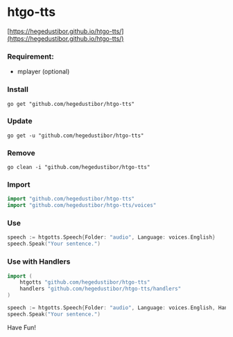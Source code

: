 # htgo-tts
[https://hegedustibor.github.io/htgo-tts/](https://hegedustibor.github.io/htgo-tts/)

### Requirement:
- mplayer (optional)

### Install
```
go get "github.com/hegedustibor/htgo-tts"
```

### Update
```
go get -u "github.com/hegedustibor/htgo-tts"
```

### Remove
```
go clean -i "github.com/hegedustibor/htgo-tts"
```

### Import
```go
import "github.com/hegedustibor/htgo-tts"
import "github.com/hegedustibor/htgo-tts/voices"
```

### Use
```go
speech := htgotts.Speech{Folder: "audio", Language: voices.English}
speech.Speak("Your sentence.")
```

### Use with Handlers
```go
import (
    htgotts "github.com/hegedustibor/htgo-tts"
    handlers "github.com/hegedustibor/htgo-tts/handlers"
)

speech := htgotts.Speech{Folder: "audio", Language: voices.English, Handler: &handlers.MPlayer{}}
speech.Speak("Your sentence.")
```

Have Fun!